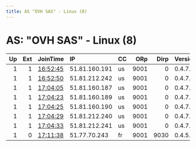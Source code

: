 ```yaml
---
title: AS "OVH SAS" - Linux (8)
---
```


# AS: "OVH SAS" - Linux (8)

|   Up |   Ext | JoinTime                                                                                              | IP            | CC   |   ORp |   Dirp | Version   | Contact            | Nickname       |   eFamMembers |
|-----:|------:|:------------------------------------------------------------------------------------------------------|:--------------|:-----|------:|-------:|:----------|:-------------------|:---------------|--------------:|
|    1 |     1 | [16:52:45](https://nusenu.github.io/OrNetStats/w/relay/C4ADF783EF1D9A07A25C7EE72244FFC670B7B95D.html) | 51.81.160.191 | us   |  9001 |      0 | 0.4.7.13  | yungeex at pmDotme | YungDimedrol   |             1 |
|    1 |     1 | [16:52:50](https://nusenu.github.io/OrNetStats/w/relay/8F47346908F0BAB0A02A86E1045AB1D56F9A119C.html) | 51.81.212.242 | us   |  9001 |      0 | 0.4.7.13  | yungeex at pmDotme | YungDimedrol   |             1 |
|    1 |     1 | [17:04:05](https://nusenu.github.io/OrNetStats/w/relay/60E92D33271B350CEC04E2B6B71EDCF19342028B.html) | 51.81.160.187 | us   |  9001 |      0 | 0.4.7.13  | yungeex at pmDotme | YungDimedrol   |             7 |
|    1 |     1 | [17:04:23](https://nusenu.github.io/OrNetStats/w/relay/CDE7904AFAA636F57769EBE7C38B37A0841E5F61.html) | 51.81.160.189 | us   |  9001 |      0 | 0.4.7.13  | yungeex at pmDotme | YungDimedrol   |             7 |
|    1 |     1 | [17:04:25](https://nusenu.github.io/OrNetStats/w/relay/E15AEEB8EB1E5FB0D8A55898B223085A937B0A37.html) | 51.81.160.190 | us   |  9001 |      0 | 0.4.7.13  | yungeex at pmDotme | YungDimedrol   |             7 |
|    1 |     1 | [17:04:29](https://nusenu.github.io/OrNetStats/w/relay/EE6CC4EF355AB697C6BA9493189CDA86F52E9844.html) | 51.81.212.240 | us   |  9001 |      0 | 0.4.7.13  | yungeex at pmDotme | YungDimedrol   |             7 |
|    1 |     1 | [17:04:33](https://nusenu.github.io/OrNetStats/w/relay/B8EC811480827C041B4A1BC20FF59803281903AD.html) | 51.81.212.241 | us   |  9001 |      0 | 0.4.7.13  | yungeex at pmDotme | YungDimedrol   |             7 |
|    1 |     0 | [17:11:38](https://nusenu.github.io/OrNetStats/w/relay/09E0BA08F403A51C098F216CF32D2BD5C30AB53C.html) | 51.77.70.243  | fr   |  9001 |   9030 | 0.4.5.16  | fayyum@omegalul.de | FayyumOmegalul |             1 |
